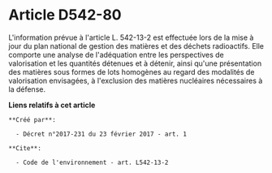 # Article D542-80

L'information prévue à l'article L. 542-13-2 est effectuée lors de la mise à jour du plan national de gestion des matières et
des déchets radioactifs. Elle comporte une analyse de l'adéquation entre les perspectives de valorisation et les quantités
détenues et à détenir, ainsi qu'une présentation des matières sous formes de lots homogènes au regard des modalités de
valorisation envisagées, à l'exclusion des matières nucléaires nécessaires à la défense.

**Liens relatifs à cet article**

	**Créé par**:

	  - Décret n°2017-231 du 23 février 2017 - art. 1

	**Cite**:

	  - Code de l'environnement - art. L542-13-2
